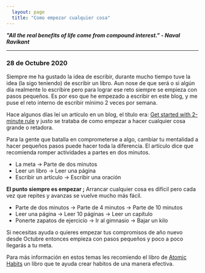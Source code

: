 ```yaml
---
  layout: page 
  title: "Como empezar cualquier cosa"
---
```


***"All the real benefits of life come from compound interest." - Naval Ravikant*** 
- - - - 

### 28 de Octubre 2020

Siempre me ha gustado la idea de escribir, durante mucho tiempo tuve la idea (la sigo teniendo) de escribir un libro. Aun nose de que será o si algún día realmente lo escribire pero para lograr ese reto siempre se empieza con pasos pequeños. Es por eso que he empezado a escribir en este blog, y me puse el reto interno de escribir mínimo 2 veces por semana.

Hace algunos días leí un artículo en un blog, el título era: [Get started with 2-minute rule](https://hoanhan.co/2-minute-rule) y justo se trataba de como empezar a hacer cualquier cosa grande o retadora. 

Para la gente que batalla en comprometerse a algo, cambiar tu mentalidad a hacer pequeños pasos puede hacer toda la diferencia. El artículo dice que recomienda romper actividades a partes en dos minutos.

* La meta -> Parte de dos minutos
* Leer un libro -> Leer una página 
* Escribir un artículo -> Escribir una oración

**El punto siempre es empezar ;** Arrancar cualquier cosa es difícil pero cada vez que repites y avanzas se vuelve mucho más fácil. 

* Parte de dos minutos -> Parte de 4 minutos -> Parte de 10 minutos
* Leer una página -> Leer 10 páginas -> Leer un capítulo
* Ponerte zapatos de ejercicio -> Ir al gimnasio -> Bajar un kilo

Si necesitas ayuda o quieres empezar tus compromisos de año nuevo desde Octubre entonces empieza con pasos pequeños y poco a poco llegarás a tu meta. 



Para más información en estos temas les recomiendo el libro de [Atomic Habits](https://www.amazon.com/Atomic-Habits-Proven-Build-Break/dp/0735211299/ref=tmm_hrd_swatch_0?_encoding=UTF8&qid=&sr=) un libro que te ayuda crear habitos de una manera efectiva.